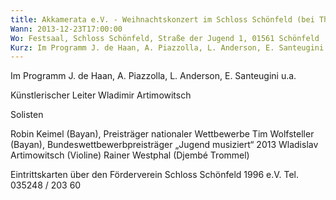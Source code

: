 ```yaml
---
title: Akkamerata e.V. - Weihnachtskonzert im Schloss Schönfeld (bei Thiendorf).
Wann: 2013-12-23T17:00:00
Wo: Festsaal, Schloss Schönfeld, Straße der Jugend 1, 01561 Schönfeld
Kurz: Im Programm J. de Haan, A. Piazzolla, L. Anderson, E. Santeugini u.a.
---
```


Im Programm J. de Haan, A. Piazzolla, L. Anderson, E. Santeugini u.a.


Künstlerischer Leiter
Wladimir Artimowitsch


Solisten

Robin Keimel (Bayan), Preisträger nationaler Wettbewerbe
Tim Wolfsteller (Bayan), Bundeswettbewerbpreisträger „Jugend musiziert“ 2013
Wladislav Artimowitsch (Violine)
Rainer Westphal (Djembé Trommel) 


Eintrittskarten über den Förderverein Schloss Schönfeld 1996 e.V.
Tel. 035248 / 203 60